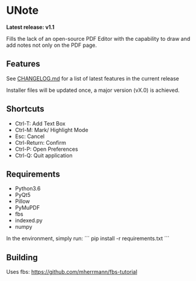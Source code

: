 # UNote

**Latest release: v1.1**

Fills the lack of an open-source PDF Editor with the capability to draw and add notes not only on the PDF page.

## Features

See [CHANGELOG.md](https://gitlab.com/stroblme/unote/blob/master/CHANGELOG.md) for a list of latest features in the current release

Installer files will be updated once, a major version (vX.0) is achieved.

## Shortcuts

- Ctrl-T: Add Text Box
- Ctrl-M: Mark/ Highlight Mode
- Esc: Cancel
- Ctrl-Return: Confirm
- Ctrl-P: Open Preferences
- Ctrl-Q: Quit application

## Requirements

- Python3.6
- PyQt5
- Pillow
- PyMuPDF
- fbs
- indexed.py
- numpy

In the environment, simply run:
´´´
pip install -r requirements.txt
´´´



## Building

Uses fbs:
https://github.com/mherrmann/fbs-tutorial